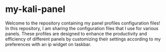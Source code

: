 # my-kali-panel
Welcome to the repository containing my panel profiles configuration files! In this repository, I am sharing the configuration files that I use for various panels. These profiles are designed to enhance the productivity and efficiency of different panels by customizing their settings according to my preferences with an ip widget on taskbar.
